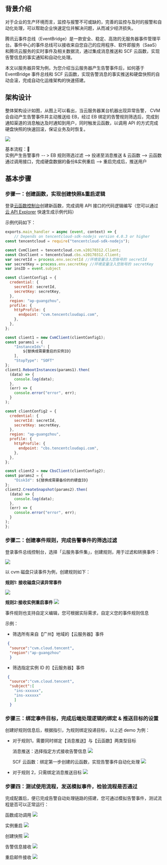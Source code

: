 ## 背景介绍
对于企业的生产环境而言，监控与报警不可或缺的，完善的监控与及时的报警和自动化处理，可以帮助企业快速定位并解决问题，从而减少经济损失。

腾讯云事件总线（EventBridge）是一款安全、稳定、高效的无服务器事件管理平台。事件中心的事件总线可以接收来自您自己的应用程序、软件即服务（SaaS）和腾讯云服务的实时事件及相关数据流，通过集成消息推送和 SCF 云函数，实现告警信息的事实通知和自动化处理。

本文以服务器异常为例，为您介绍当云服务器产生告警事件后，如何基于 EventBridge 事件总线和 SCF 云函数，实现告警消息的事实推送和硬盘快照的自动会滚，完成自动化运维架构的快速搭建。

## 架构设计
整体架构设计如图，从图上可以看出，当云服务器某台机器出现异常告警， CVM 会自动产生告警事件并主动推送给 EB，经过 EB 绑定的告警规则筛选后，完成到通知渠道的消息触达及时通知到用户，同时触发云函数，以调用 API 的方式完成硬盘快照的快速回滚，保证业务及时恢复。

![](https://wdoc-76491.picgzc.qpic.cn/MTY4ODg1MDU3ODk3MDU2OQ_260063_VIOk6mMQWnm0rDqr_1640675480?w=1280&h=739.589867310012)

基本流程：      
实例产生告警事件 -- > EB 规则筛选过滤 --> 投递至消息推送 & 云函数 --> 云函数通过调用接口，完成硬盘数据的备份&实例重启 --> 重启完成后，推送用户

## 基本步骤
### 步骤一：创建函数，实现创建快照&重启逻辑

登录[云函数控制台](https://console.cloud.tencent.com/scf)创建新函数，完成调用 API 接口的代码逻辑编写（您可以通过[云 API Explorer](https://console.cloud.tencent.com/api/explorer) 快速生成示例代码）

示例代码如下：
``` js
exports.main_handler = async (event, context) => {
    // Depends on tencentcloud-sdk-nodejs version 4.0.3 or higher
const tencentcloud = require("tencentcloud-sdk-nodejs");

const CvmClient = tencentcloud.cvm.v20170312.Client;
const CbsClient = tencentcloud.cbs.v20170312.Client;
var secretId = process.env.secretId //环境变量注入您账号的 secretId
var secretKey = process.env.secretKey //环境变量注入您账号的 secretKey
var insID = event.subject

const clientConfig1 = {
  credential: {
    secretId: secretId,
    secretKey: secretKey,
  },
  region: "ap-guangzhou",
  profile: {
    httpProfile: {
      endpoint: "cvm.tencentcloudapi.com",
    },
  },
};

const client1 = new CvmClient(clientConfig1);
const params1 = {
    "InstanceIds": [
        ${替换成需要重启的实例ID}
    ],
    "StopType": "SOFT"
};
client1.RebootInstances(params1).then(
  (data) => {
    console.log(data);
  },
  (err) => {
    console.error("error", err);
  }
);

const clientConfig2 = {
  credential: {
    secretId: secretId,
    secretKey: secretKey,
  },
  region: "ap-guangzhou",
  profile: {
    httpProfile: {
      endpoint: "cbs.tencentcloudapi.com",
    },
  },
};

const client2 = new CbsClient(clientConfig2);
const params2 = {
    "DiskId": ${替换成需要备份的的硬盘ID}
};
client2.CreateSnapshot(params2).then(
  (data) => {
    console.log(data);
  },
  (err) => {
    console.error("error", err);
  }
);
};

```


### 步骤二：创建事件规则，完成告警事件的筛选过滤
登录事件总线控制台，选择「云服务事件集」，创建规则，用于过滤和转换事件：

![](https://wdoc-76491.picgzc.qpic.cn/MTY4ODg1MDU3ODk3MDU2OQ_961712_PP0q8GfUnWIcM_o3_1640766116?w=1280&h=671.1075697211155)

以 cvm 磁盘只读事件为例，创建规则如下：

**规则1: 接收磁盘只读异常事件**

![](https://wdoc-76491.picgzc.qpic.cn/MTY4ODg1MDU3ODk3MDU2OQ_161738_0No3svbXeXiHeXuu_1640765926?w=1280&h=603.0278884462151)

**规则2:接收实例重启事件**
![](https://wdoc-76491.picgzc.qpic.cn/MTY4ODg1MDU3ODk3MDU2OQ_297510_z6gIYSrXcJE8A9gs_1640767265?w=1280&h=742.207931404073)


事件规则也支持自定义编辑，您可根据实际需求，自定义您的事件规则信息

示例：

- 筛选所有来自【广州】地域的【云服务器】事件
```json
 {
  "source":"cvm.cloud.tencent",
  "region":"ap-guangzhou"
  }
```

- 筛选指定实例 ID 的【云服务器】事件
```json
 {
  "source":"cvm.cloud.tencent",
  "subject":[
    "ins-xxxxxx",
    "ins-xxxxxx"
    ]
  }
```

### 步骤三：绑定事件目标，完成后端处理逻辑的绑定 & 推送目标的设置

创建好规则信息后，根据指引，为规则绑定投递目标，以上述 demo 为例：

- 对于规则1，需要同时绑定【消息推送】与【云函数】两类型目标

   消息推送：选择指定方式接收告警信息
![](https://wdoc-76491.picgzc.qpic.cn/MTY4ODg1MDU3ODk3MDU2OQ_767599_gZiXzZFpA2pyZxCm_1640766222?w=1280&h=651.3131313131313)

  SCF 云函数：绑定第一步创建的云函数，实现告警事件自动化处理
  ![](https://wdoc-76491.picgzc.qpic.cn/MTY4ODg1MDU3ODk3MDU2OQ_410984_F9s69t6B-1xkZDQm_1640766290?w=1280&h=742.8571428571428)

- 对于规则 2，只需绑定消息推送目标
![](https://wdoc-76491.picgzc.qpic.cn/MTY4ODg1MDU3ODk3MDU2OQ_767599_gZiXzZFpA2pyZxCm_1640766222?w=1280&h=651.3131313131313)



### 步骤四：测试使用流程，发送模拟事件，检验流程是否通过

完成配置后，便已完成告警自动处理链路的搭建，您可通过模拟告警事件，测试流程是否可以正常运行：

函数成功调用
![](https://wdoc-76491.picgzc.qpic.cn/MTY4ODg1MDU3ODk3MDU2OQ_195662_uuMUablDfgXEfmv0_1640766652?w=1280&h=701.4352283317801)

实例重启
![](https://wdoc-76491.picgzc.qpic.cn/MTY4ODg1MDU3ODk3MDU2OQ_399435_1eDvHswkVcmmabbd_1640766676?w=1280&h=228.11881188118812)

创建快照
![](https://wdoc-76491.picgzc.qpic.cn/MTY4ODg1MDU3ODk3MDU2OQ_436676_4NBRxKXMIIRi2NNw_1640766686?w=1280&h=283.78752886836025)

告警信息接收
![](https://wdoc-76491.picgzc.qpic.cn/MTY4ODg1MDU3ODk3MDU2OQ_859897_gptVg-_bmn3gO7Cp_1640766928?w=1280&h=1135.579598145286)
 
重启邮件接收
![](https://wdoc-76491.picgzc.qpic.cn/MTY4ODg1MDU3ODk3MDU2OQ_387484_fXUTrNOsl7KtvJpq_1640767181?w=1212&h=1096)

